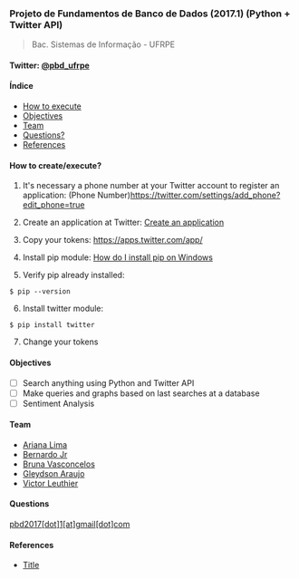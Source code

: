 ### Projeto de Fundamentos de Banco de Dados (2017.1) (Python + Twitter API)
>Bac. Sistemas de Informação - UFRPE <br>
#### Twitter: [@pbd_ufrpe](https://twitter.com/pbd_ufrpe)

#### Índice
  * [How to execute](https://github.com/leuthier/pbd_ufrpe/blob/master/README.md#objetivos)
  * [Objectives](https://github.com/leuthier/pbd_ufrpe/blob/master/README.md#objectives)
  * [Team](https://github.com/leuthier/pbd_ufrpe/blob/master/README.md#team)
  * [Questions?](https://github.com/leuthier/pbd_ufrpe/blob/master/README.md#questions)
  * [References](https://github.com/leuthier/pbd_ufrpe/blob/master/README.md#references)
  

#### How to create/execute?
1. It's necessary a phone number at your Twitter account to register an application: (Phone Number)https://twitter.com/settings/add_phone?edit_phone=true

2. Create an application at Twitter: [Create an application](https://apps.twitter.com/app/new)

3. Copy your tokens: https://apps.twitter.com/app/

4. Install pip module: [How do I install pip on Windows](http://www.stackoverflow.com/questions/4750806/how-do-i-install-pip-on-windows)

5. Verify pip already installed:
```
$ pip --version
``` 

6. Install twitter module:
```
$ pip install twitter
``` 
7. Change your tokens

#### Objectives
- [ ] Search anything using Python and Twitter API
- [ ] Make queries and graphs based on last searches at a database
- [ ] Sentiment Analysis

#### Team
- [Ariana Lima](https://github.com/arianalima)<br>
- [Bernardo Jr](https://github.com/bernardojr123)<br>
- [Bruna Vasconcelos](https://github.com/brunapvasconcelos)<br>
- [Gleydson Araujo](https://github.com/gleydsonageu)<br>
- [Victor Leuthier](https://github.com/leuthier)<br>

#### Questions
[pbd2017[dot]1[at]gmail[dot]com](mailto:pbd2017.1@gmail.com)

#### References
  * [Title](https://www.google.com/)
